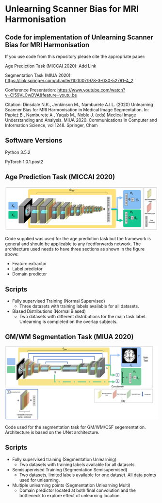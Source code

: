 # Unlearning Scanner Bias for MRI Harmonisation
## Code for implementation of Unlearning Scanner Bias for MRI Harmonisation

If you use code from this repository please cite the appropriate paper: 

Age Prediction Task (MICCAI 2020): Add Link

Segmentation Task (MIUA 2020): https://link.springer.com/chapter/10.1007/978-3-030-52791-4_2

Conference Presentation: https://www.youtube.com/watch?v=CI59VLCwDVA&feature=youtu.be

Citation: Dinsdale N.K., Jenkinson M., Namburete A.I.L. (2020) Unlearning Scanner Bias for MRI Harmonisation in Medical Image Segmentation. In: Papież B., Namburete A., Yaqub M., Noble J. (eds) Medical Image Understanding and Analysis. MIUA 2020. Communications in Computer and Information Science, vol 1248. Springer, Cham

Software Versions
-----------------
Python 3.5.2

PyTorch 1.0.1.post2

Age Prediction Task (MICCAI 2020)
---------------------------------
![GitHub Logo](/figures/network_architecture.png)

Code supplied was used for the age prediction task but the framework is general and should be applicable to any feedforwards network. The architecture used needs to have three sections as shown in the figure above:
  - Feature extractor
  - Label predictor
  - Domain predictor

Scripts
-------
- Fully supervised Training (Normal Supervised) 
  - Three datasets with training labels available for all datasets. 
- Biased Distributions (Normal Biased)
  - Two datasets with different distributions for the main task label. Unlearning is completed on the overlap subjects.


GM/WM Segmentation Task (MIUA 2020)
---------------------------------
![GitHub Logo](/figures/seg_network_new.png)

Code used for the segmentation task for GM/WM/CSF segementation. Architecture is based on the UNet architecture. 

Scripts
-------
- Fully supervised training (Segmentation Unlearning)
  - Two datasets with training labels available for all datasets. 
- Semisupervised Training (Segmentation Semisupervised)
  - Two datasets, limited labels available for one dataset. All data points used for unlearning.
- Multiple unlearning points (Segmentation Unlearning Multi)
  - Domain predictor located at both final convolution and the bottleneck to explore effect of unlearning location. 

  










